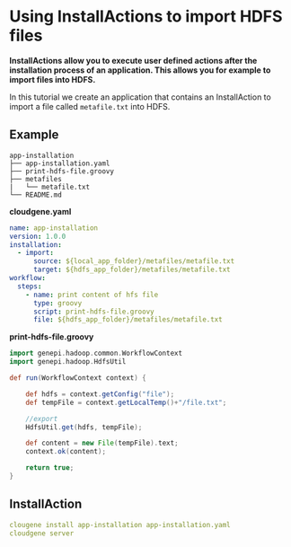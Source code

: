 # Using InstallActions to import HDFS files

**InstallActions allow you to execute user defined actions after the installation process of an application. This allows you for example to import files into HDFS.**

In this tutorial we create an application that contains an InstallAction to import a file called `metafile.txt` into HDFS.

## Example

```ansi
app-installation
├── app-installation.yaml
├── print-hdfs-file.groovy
├── metafiles
|   └── metafile.txt
└── README.md
```


**cloudgene.yaml**

```yaml
name: app-installation
version: 1.0.0
installation:
  - import:
      source: ${local_app_folder}/metafiles/metafile.txt
      target: ${hdfs_app_folder}/metafiles/metafile.txt
workflow:
  steps:
    - name: print content of hfs file
      type: groovy
      script: print-hdfs-file.groovy
      file: ${hdfs_app_folder}/metafiles/metafile.txt
```

**print-hdfs-file.groovy**

```groovy
import genepi.hadoop.common.WorkflowContext
import genepi.hadoop.HdfsUtil

def run(WorkflowContext context) {

	def hdfs = context.getConfig("file");
	def tempFile = context.getLocalTemp()+"/file.txt";

	//export
	HdfsUtil.get(hdfs, tempFile);

	def content = new File(tempFile).text;
	context.ok(content);

	return true;
}
```

## InstallAction

```yaml
clougene install app-installation app-installation.yaml
cloudgene server
```
